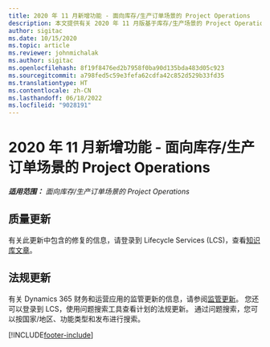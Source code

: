 ```yaml
---
title: 2020 年 11 月新增功能 - 面向库存/生产订单场景的 Project Operations
description: 本文提供有关 2020 年 11 月版基于库存/生产场景的 Project Operations 中可用的质量更新的信息。
author: sigitac
ms.date: 10/15/2020
ms.topic: article
ms.reviewer: johnmichalak
ms.author: sigitac
ms.openlocfilehash: 8f19f8476ed2b7958f0ba90d135bda483d05c923
ms.sourcegitcommit: a798fed5c59e3fefa62cdfa42c852d529b33fd35
ms.translationtype: HT
ms.contentlocale: zh-CN
ms.lasthandoff: 06/18/2022
ms.locfileid: "9028191"
---
```

# <a name="whats-new-november-2020---project-operations-for-stockedproduction-based-scenarios"></a>2020 年 11 月新增功能 - 面向库存/生产订单场景的 Project Operations

_**适用范围：** 面向库存/生产订单场景的 Project Operations_

## <a name="quality-updates"></a>质量更新

有关此更新中包含的修复的信息，请登录到 Lifecycle Services (LCS)，查看[知识库文章](https://fix.lcs.dynamics.com/Issue/Details?bugId=488609&amp;dbType=3&amp;qc=8251e8e1d5e2386de850599926c1adc3fec8e2ba25308036d22cdfe0a1c28fc7)。

## <a name="regulatory-updates"></a>法规更新

有关 Dynamics 365 财务和运营应用的监管更新的信息，请参阅[监管更新](/dynamics365/finance/localizations/regulatory-updates)。 您还可以登录到 LCS，使用问题搜索工具查看计划的法规更新。 通过问题搜索，您可以按国家/地区、功能类型和发布进行搜索。


[!INCLUDE[footer-include](../../includes/footer-banner.md)]
